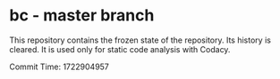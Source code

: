 # bc - master branch

This repository contains the frozen state of the repository.
Its history is cleared. It is used only for static code
analysis with Codacy.

Commit Time: 1722904957